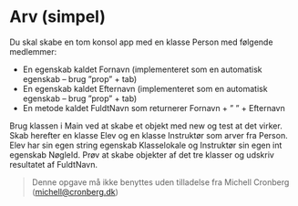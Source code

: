 ﻿# Arv (simpel)

Du skal skabe en tom konsol app med en klasse Person med følgende medlemmer:

* En egenskab kaldet Fornavn (implementeret som en automatisk egenskab – brug ”prop” + tab)
* En egenskab kaldet Efternavn (implementeret som en automatisk egenskab – brug ”prop” + tab)
* En metode kaldet FuldtNavn som returnerer Fornavn + ” ” + Efternavn

Brug klassen i Main ved at skabe et objekt med new og test at det virker. Skab herefter en klasse Elev og en klasse Instruktør som arver fra Person. Elev har sin egen string egenskab Klasselokale og Instruktør sin egen int egenskab NøgleId. Prøv at skabe objekter af det tre klasser og udskriv resultatet af FuldtNavn.

<!-- footerstart -->
> Denne opgave må ikke benyttes uden tilladelse fra Michell Cronberg (michell@cronberg.dk)
<!-- footerslut -->